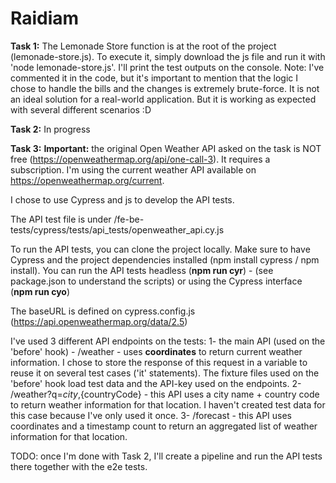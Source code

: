 # Raidiam

**Task 1:**
The Lemonade Store function is at the root of the project (lemonade-store.js).
To execute it, simply download the js file and run it with 'node lemonade-store.js'. I'll print the test outputs on the console.
Note: I've commented it in the code, but it's important to mention that the logic I chose to handle the bills and the changes is extremely brute-force. It is not an ideal solution for a real-world application. But it is working as expected with several different scenarios :D

**Task 2:**
In progress

**Task 3:**
**Important:** the original Open Weather API asked on the task is NOT free (https://openweathermap.org/api/one-call-3). It requires a subscription.
I'm using the current weather API available on https://openweathermap.org/current.

I chose to use Cypress and js to develop the API tests.

The API test file is under /fe-be-tests/cypress/tests/api_tests/openweather_api.cy.js

To run the API tests, you can clone the project locally. Make sure to have Cypress and the project dependencies installed (npm install cypress / npm install).
You can run the API tests headless (**npm run cyr**) - (see package.json to understand the scripts) or using the Cypress interface (**npm run cyo**)

The baseURL is defined on cypress.config.js (https://api.openweathermap.org/data/2.5)

I've used 3 different API endpoints on the tests:
1- the main API (used on the 'before' hook) - /weather - uses **coordinates** to return current weather information. I chose to store the response of this request in a variable to reuse it on several test cases ('it' statements).
The fixture files used on the 'before' hook load test data and the API-key used on the endpoints.
2- /weather?q=${city},${countryCode} - this API uses a city name + country code to return weather information for that location. I haven't created test data for this case because I've only used it once.
3- /forecast - this API uses coordinates and a timestamp count to return an aggregated list of weather information for that location. 


TODO: once I'm done with Task 2, I'll create a pipeline and run the API tests there together with the e2e tests.
